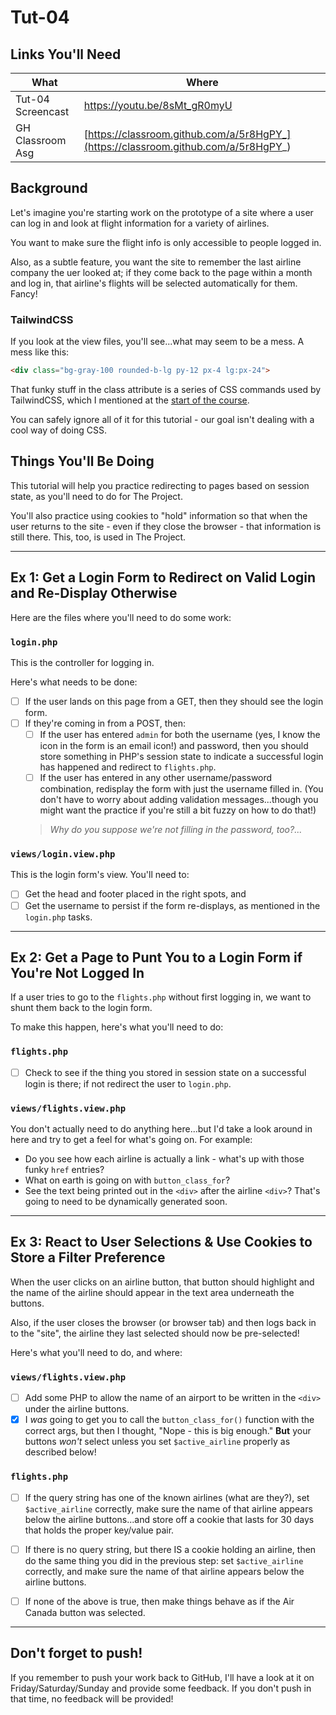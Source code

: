 # Tut-04

## Links You'll Need

| What              | Where                                   |
| ----------------- | --------------------------------------- |
| Tut-04 Screencast | https://youtu.be/8sMt_gR0myU            |
| GH Classroom Asg  | [https://classroom.github.com/a/5r8HgPY_](https://classroom.github.com/a/5r8HgPY_) |

## Background

Let's imagine you're starting work on the prototype of a site where a user can log in and look at flight information for a variety of airlines.

You want to make sure the flight info is only accessible to people logged in.

Also, as a subtle feature, you want the site to remember the last airline company the uer looked at; if they come back to the page within a month and log in, that airline's flights will be selected automatically for them. Fancy!

### TailwindCSS

If you look at the view files, you'll see...what may seem to be a mess. A mess like this:

```html
<div class="bg-gray-100 rounded-b-lg py-12 px-4 lg:px-24">
```

That funky stuff in the class attribute is a series of CSS commands used by TailwindCSS, which I mentioned at the [start of the course](https://github.com/MRU-CSIS-3512-001-202301-LEC/course-materials/blob/main/resource-list.md#tailwind-css). 

You can safely ignore all of it for this tutorial - our goal isn't dealing with a cool way of doing CSS. 


## Things You'll Be Doing

This tutorial will help you practice redirecting to pages based on session state, as you'll need to do for The Project.

You'll also practice using cookies to "hold" information so that when the user returns to the site - even if they close the browser - that information is still there. This, too, is used in The Project.

---

## Ex 1: Get a Login Form to Redirect on Valid Login and Re-Display Otherwise

Here are the files where you'll need to do some work:

### `login.php`

This is the controller for logging in. 

Here's what needs to be done:

- [ ] If the user lands on this page from a GET, then they should see the login form. 
- [ ] If they're coming in from a POST, then:
    - [ ] If the user has entered `admin` for both the username (yes, I know the icon in the form is an email icon!) and password, then you should store something in PHP's session state to indicate a successful login has happened and redirect to `flights.php`.
    - [ ] If the user has entered in any other username/password combination, redisplay the form with just the username filled in. (You don't have to worry about adding validation messages...though you might want the practice if you're still a bit fuzzy on how to do that!)
    > _Why do you suppose we're not filling in the password, too?..._
    
### `views/login.view.php`

This is the login form's view. You'll need to:

- [ ] Get the head and footer placed in the right spots, and
- [ ] Get the username to persist if the form re-displays, as mentioned in the `login.php` tasks.

---

## Ex 2: Get a Page to Punt You to a Login Form if You're Not Logged In

If a user tries to go to the `flights.php` without first logging in, we want to shunt them back to the login form.

To make this happen, here's what you'll need to do:

### `flights.php`

- [ ] Check to see if the thing you stored in session state on a successful login is there; if not redirect the user to `login.php`.

### `views/flights.view.php`

You don't actually need to do anything here...but I'd take a look around in here and try to get a feel for what's going on. For example:

- Do you see how each airline is actually a link - what's up with those funky `href` entries?
- What on earth is going on with `button_class_for`?
- See the text being printed out in the `<div>` after the airline `<div>`? That's going to need to be dynamically generated soon.

---

## Ex 3: React to User Selections & Use Cookies to Store a Filter Preference

When the user clicks on an airline button, that button should highlight and the name of the airline should appear in the text area underneath the buttons.

Also, if the user closes the browser (or browser tab) and then logs back in to the "site", the airline they last selected should now be pre-selected!

Here's what you'll need to do, and where:

### `views/flights.view.php`

- [ ] Add some PHP to allow the name of an airport to be written in the `<div>` under the airline buttons.
- [x] I _was_ going to get you to call the `button_class_for()` function with the correct args, but then I thought, "Nope - this is big enough." **But** your buttons _won't_ select unless you set `$active_airline` properly as described below!

### `flights.php`

- [ ] If the query string has one of the known airlines (what are they?), set `$active_airline` correctly, make sure the name of that airline appears below the airline buttons...and store off a cookie that lasts for 30 days that holds the proper key/value pair.
- [ ] If there is no query string, but there IS a cookie holding an airline, then do the same thing you did in the previous step: set `$active_airline` correctly, and make sure the name of that airline appears below the airline buttons.
- [ ] If none of the above is true, then make things behave as if the Air Canada button was selected.


---

## Don't forget to push!

If you remember to push your work back to GitHub, I'll have a look at it on Friday/Saturday/Sunday and provide some feedback. If you don't push in that time, no feedback will be provided!
